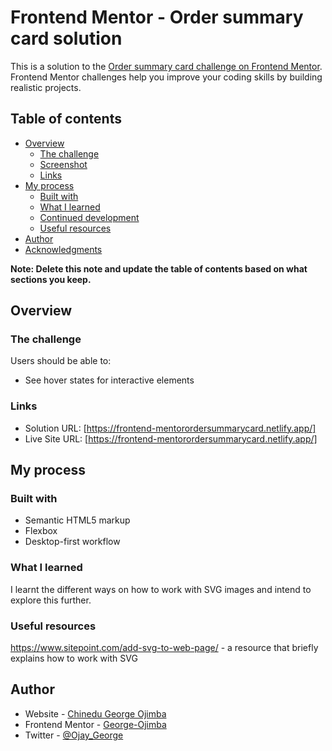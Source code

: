 # Frontend Mentor - Order summary card solution

This is a solution to the [Order summary card challenge on Frontend Mentor](https://www.frontendmentor.io/challenges/order-summary-component-QlPmajDUj). Frontend Mentor challenges help you improve your coding skills by building realistic projects.

## Table of contents

- [Overview](#overview)
  - [The challenge](#the-challenge)
  - [Screenshot](#screenshot)
  - [Links](#links)
- [My process](#my-process)
  - [Built with](#built-with)
  - [What I learned](#what-i-learned)
  - [Continued development](#continued-development)
  - [Useful resources](#useful-resources)
- [Author](#author)
- [Acknowledgments](#acknowledgments)

**Note: Delete this note and update the table of contents based on what sections you keep.**

## Overview

### The challenge

Users should be able to:

- See hover states for interactive elements

### Links

- Solution URL: [https://frontend-mentorordersummarycard.netlify.app/]
- Live Site URL: [https://frontend-mentorordersummarycard.netlify.app/]

## My process

### Built with

- Semantic HTML5 markup
- Flexbox
- Desktop-first workflow

### What I learned

I learnt the different ways on how to work with SVG images and intend to explore this further.

### Useful resources

https://www.sitepoint.com/add-svg-to-web-page/ - a resource that briefly explains how to work with SVG

## Author

- Website - [Chinedu George Ojimba ](https://chineduojimba.netlify.app/)
- Frontend Mentor - [George-Ojimba](https://www.frontendmentor.io/profile/George-Ojimba)
- Twitter - [@Ojay_George](https://www.twitter.com/Ojay_George)
